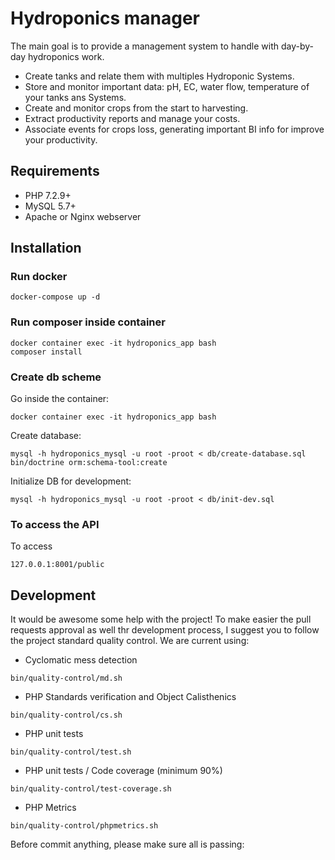 # Hydroponics manager

The main goal is to provide a management system to handle with day-by-day hydroponics work.

- Create tanks and relate them with multiples Hydroponic Systems.
- Store and monitor important data: pH, EC, water flow, temperature of your tanks ans Systems.
- Create and monitor crops from the start to harvesting.
- Extract productivity reports and manage your costs.
- Associate events for crops loss, generating important BI info for improve your productivity.

## Requirements

- PHP 7.2.9+
- MySQL 5.7+
- Apache or Nginx webserver

## Installation

### Run docker

```
docker-compose up -d
```

### Run composer inside container

```
docker container exec -it hydroponics_app bash
composer install
```

### Create db scheme

Go inside the container:

```
docker container exec -it hydroponics_app bash
```

Create database: 

```
mysql -h hydroponics_mysql -u root -proot < db/create-database.sql
bin/doctrine orm:schema-tool:create
```

Initialize DB for development:

```
mysql -h hydroponics_mysql -u root -proot < db/init-dev.sql
```

### To access the API

To access

```
127.0.0.1:8001/public
```
 
## Development

It would be awesome some help with the project! To make easier the pull requests approval
as well thr development process, I suggest you to follow the project standard quality control.
We are current using:

- Cyclomatic mess detection
```
bin/quality-control/md.sh
```
- PHP Standards verification and Object Calisthenics
```
bin/quality-control/cs.sh
```
- PHP unit tests
```
bin/quality-control/test.sh
```
- PHP unit tests / Code coverage (minimum 90%)
```
bin/quality-control/test-coverage.sh
```
- PHP Metrics
```
bin/quality-control/phpmetrics.sh
```

Before commit anything, please make sure all is passing:
